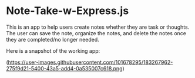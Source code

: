 # Note-Take-w-Express.js


This is an app to help users create notes whether they are task or thoughts. The user can save the note, organize the notes, and delete the notes once they are completed/no longer needed.

Here is a snapshot of the working app:

(https://user-images.githubusercontent.com/101678295/183267962-275f9d21-5400-43a5-add4-0a535007c618.png)
